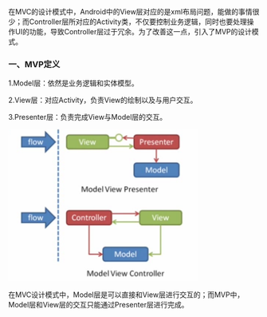 在MVC的设计模式中，Android中的View层对应的是xml布局问题，能做的事情很少；而Controller层所对应的Activity类，不仅要控制业务逻辑，同时也要处理操作UI的功能，导致Controller层过于冗余。为了改善这一点，引入了MVP的设计模式。

### 一、MVP定义

1.Model层：依然是业务逻辑和实体模型。

2.View层：对应Activity，负责View的绘制以及与用户交互。

3.Presenter层：负责完成View与Model层的交互。

![](img/mvp.png)

在MVC设计模式中，Model层是可以直接和View层进行交互的；而MVP中，Model层和View层的交互只能通过Presenter层进行完成。



